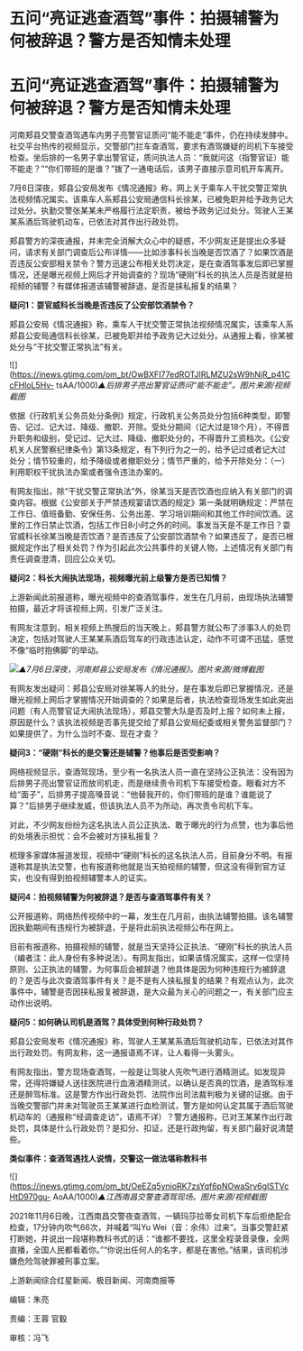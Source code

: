 # 五问“亮证逃查酒驾”事件：拍摄辅警为何被辞退？警方是否知情未处理

# 五问“亮证逃查酒驾”事件：拍摄辅警为何被辞退？警方是否知情未处理

河南郏县交警查酒驾遇车内男子亮警官证质问“能不能走”事件，仍在持续发酵中。社交平台热传的视频显示，交警部门拦车查酒驾，要求有酒驾嫌疑的司机下车接受检查。坐后排的一名男子拿出警官证，质问执法人员：“我就问这（指警官证）能不能走？”“你们带班的是谁？”拨了一通电话后，该男子直接示意司机开车离开。

7月6日深夜，郏县公安局发布《情况通报》称，网上关于乘车人干扰交警正常执法视频情况属实。该乘车人系郏县公安局通信科长徐某，已被免职并给予政务记大过处分。执勤交警张某某未严格履行法定职责，被给予政务记过处分。驾驶人王某某系酒后驾驶机动车，已依法对其作出行政处罚。

郏县警方的深夜通报，并未完全消解大众心中的疑惑，不少网友还是提出众多疑问，请求有关部门调查后公布详情——比如涉事科长当晚是否饮酒了？如果饮酒是否违反公安部相关禁令？警方迅速公布相关处罚决定，是在查酒驾事发后即已掌握情况，还是曝光视频上网后才开始调查的？现场“硬刚”科长的执法人员是否就是拍视频的辅警？有媒体报道该辅警被辞退，是否是挟私报复的结果？

**疑问1：耍官威科长当晚是否违反了公安部饮酒禁令？**

郏县公安局《情况通报》称，乘车人干扰交警正常执法视频情况属实，该乘车人系郏县公安局通信科长徐某，已被免职并给予政务记大过处分。从通报上看，徐某被处分与“干扰交警正常执法”有关。

![](https://inews.gtimg.com/om_bt/OwBXFI77edROTJIRLMZU2sW9hNjR_p41CcFHloL5Hv-
tsAA/1000)_▲后排男子亮出警官证质问“能不能走”。图片来源/视频截图_

依据《行政机关公务员处分条例》规定，行政机关公务员处分包括6种类型，即警告、记过、记大过、降级、撤职、开除。受处分期间（记大过是18个月），不得晋升职务和级别，受记过、记大过、降级、撤职处分的，不得晋升工资档次。《公安机关人民警察纪律条令》第13条规定，有下列行为之一的，给予记过或者记大过处分；情节较重的，给予降级或者撤职处分；情节严重的，给予开除处分：（一）利用职权干扰执法办案或者强令违法办案的。

有网友指出，除“干扰交警正常执法”外，徐某当天是否饮酒也应纳入有关部门的调查内容。根据《公安部关于严禁违规宴请饮酒的规定》第一条就明确规定：严禁在工作日、值班备勤、安保任务、公务出差、学习培训期间和其他工作时间饮酒。这里的工作日禁止饮酒，包括工作日8小时之外的时间。事发当天是不是工作日？耍官威科长徐某当晚是否饮酒？是否违反了公安部饮酒禁令？如果违反了，是否已根据规定作出了相关处罚？作为引起此次公共事件的关键人物，上述情况有关部门有责任调查澄清，回应公众关切。

**疑问2：科长大闹执法现场，视频曝光前上级警方是否已知情？**

上游新闻此前报道称，曝光视频中的查酒驾事件，发生在几月前，由现场执法辅警拍摄，最近才将该视频上网，引发广泛关注。

有网友注意到，相关视频上热搜后的当天晚上，郏县警方就公布了涉事3人的处罚决定，包括对驾驶人王某某系酒后驾车的行政违法认定，动作不可谓不迅猛，感觉不像“临时抱佛脚”的举动。

![](https://inews.gtimg.com/om_bt/ON0Ne0b8TB7R5OwnKxmEdKVdJERLWV3EJITjyVJSV25rIAA/1000)_▲7月6日深夜，河南郏县公安局发布《情况通报》。图片来源/微博截图_

有网友发出疑问：郏县公安局对徐某等人的处分，是在事发后即已掌握情况，还是曝光视频上网后才掌握情况开始调查的？如果是后者，执法检查现场发生如此突出问题（有人亮警官证大闹执法现场），郏县交警大队是否及时上报？如何未上报，原因是什么？该执法视频是否事先提交给了郏县公安局纪委或相关警务监督部门？如果提供了，为什么当时不查、现在才查？

**疑问3：“硬刚”科长的是交警还是辅警？他事后是否受影响？**

网络视频显示，查酒驾现场，至少有一名执法人员一直在坚持公正执法：没有因为后排男子亮出警官证而放司机走，而是继续责令司机下车接受检查。眼看对方不给“面子”，后排男子提高嗓音说：“他替我开的，你们带班的是谁？谁能说了算？”后排男子继续发威，但该执法人员不为所动，再次责令司机下车。

对此，不少网友纷纷为这名执法人员公正执法、敢于曝光的行为点赞，也为事后他的处境表示担忧：会不会被对方挟私报复？

梳理多家媒体报道发现，视频中“硬刚”科长的这名执法人员，目前身分不明。有报道称其是执法交警，也有报道称他就是当天拍视频的辅警，但这没有得到官方证实，也没有得到拍视频辅警本人的证实。

**疑问4：拍视频辅警为何被辞退？是否与查酒驾事件有关？**

公开报道称，网络热传视频中的一幕，发生在几月前，由执法辅警拍摄。该名辅警因执勤期间有违规行为被辞退，于是将此前执法视频公布在网上。

目前有报道称，拍摄视频的辅警，就是当天坚持公正执法、“硬刚”科长的执法人员（编者注：此人身份有多种说法）。有网友指出，如果该情况属实，这样一位坚持原则、公正执法的辅警，为何事后会被辞退？他具体是因为何种违规行为被辞退的？是否与此次查酒驾事件有关？是不是有人挟私报复的结果？有观点认为，此次事件中，辅警是否因挟私报复被辞退，是大众最为关心的问题之一，有关部门应主动作出说明。

**疑问5：如何确认司机是酒驾？具体受到何种行政处罚？**

郏县公安局发布《情况通报》称，驾驶人王某某系酒后驾驶机动车，已依法对其作出行政处罚。有网友称，这一通报语焉不详，让人看得一头雾头。

有网友指出，警方现场查酒驾，一般是让驾驶人先吹气进行酒精测试。如发现异常，还得将嫌疑人送往医院进行血液酒精测试，以确认是否真的饮酒，是酒驾标准还是醉驾标准。这是警方作出行政处罚、法院作出司法裁判极为关键的证据。由于当晚交警部门并未对驾驶员王某某进行血检测试，警方是如何认定其属于酒后驾驶机动车的（通报称“经调查走访”，语焉不详）？警方通报称，已对王某某作出行政处罚，具体是什么行政处罚？是扣分、扣证，还是行政拘留，有关部门最好说清楚些。

**类似事件：查酒驾遇找人说情，交警这一做法堪称教科书**

![](https://inews.gtimg.com/om_bt/OeEZq5ynioRK7zsYqf6pNOwaSrv6gISTVcHtD970gu-
AoAA/1000)_▲江西南昌交警查酒驾现场。图片来源/视频截图_

2021年11月6日晚，江西南昌交警夜查酒驾，一辆玛莎拉蒂女司机下车后拒绝配合检查，17分钟内吹气66次，并喊着“叫Yu
Wei（音：余伟）过来”。当事交警赶紧打断她，并说出一段堪称教科书式的话：“谁都不要找，这里全程录音录像，全网直播，全国人民都看着你。”“你说出任何人的名字，都是在害他。”结果，该司机涉嫌危险驾驶罪被刑事立案。

上游新闻综合红星新闻、极目新闻、河南商报等

编辑：朱亮

责编：王蓉 官毅

审核：冯飞

